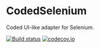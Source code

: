 # CodedSelenium

Coded UI-like adapter for Selenium.

[![Build status](https://ci.appveyor.com/api/projects/status/kta2s92ig118ms23/branch/master?svg=true)](https://ci.appveyor.com/project/YuriGuzun/codedselenium/branch/master) [![codecov.io](https://codecov.io/github/YuriGuzun/CodedSelenium/coverage.svg?branch=master)](https://codecov.io/github/YuriGuzun/CodedSelenium?branch=master)
